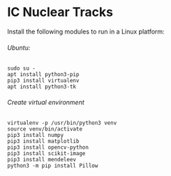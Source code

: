 # IC Nuclear Tracks

Install the following modules to run in a Linux platform:

###### Ubuntu:
```
sudo su -
apt install python3-pip 
pip3 install virtualenv 
apt install python3-tk 
```
###### Create virtual environment
``` 
virtualenv -p /usr/bin/python3 venv  
source venv/bin/activate 
pip3 install numpy 
pip3 install matplotlib  
pip3 install opencv-python 
pip3 install scikit-image
pip3 install mendeleev
python3 -m pip install Pillow
```

